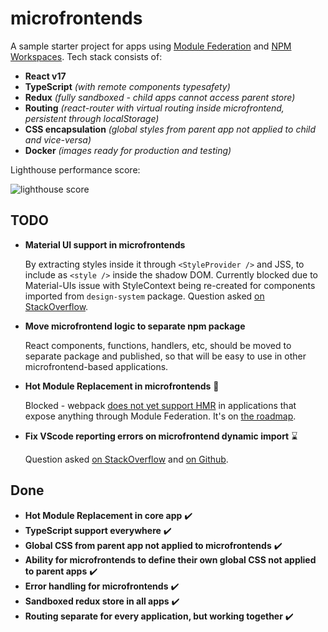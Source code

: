 # microfrontends

A sample starter project for apps using [Module Federation](https://webpack.js.org/concepts/module-federation/) and [NPM Workspaces](https://docs.npmjs.com/cli/v7/using-npm/workspaces). Tech stack consists of:

- **React v17**
- **TypeScript** *(with remote components typesafety)*
- **Redux** *(fully sandboxed - child apps cannot access parent store)*
- **Routing** *(react-router with virtual routing inside microfrontend, persistent through localStorage)*
- **CSS encapsulation** *(global styles from parent app not applied to child and vice-versa)*
- **Docker** *(images ready for production and testing)*

Lighthouse performance score:

![lighthouse score](https://user-images.githubusercontent.com/3832059/115778047-5a57a200-a3b6-11eb-902c-87b33266aabf.png)

## TODO

- **Material UI support in microfrontends**

    By extracting styles inside it through `<StyleProvider />` and JSS, to include as `<style />` inside the shadow DOM. Currently blocked due to Material-UIs issue with StyleContext being re-created for components imported from `design-system` package. Question asked [on StackOverflow](https://stackoverflow.com/questions/67336558/use-single-stylescontext-when-importing-component-from-custom-mui-based-library).

- **Move microfrontend logic to separate npm package**

    React components, functions, handlers, etc, should be moved to separate package and published, so that will be easy to use in other microfrontend-based applications.

- **Hot Module Replacement in microfrontends** 🚫

  Blocked - webpack [does not yet support HMR](https://github.com/module-federation/module-federation-examples/issues/358) in applications that expose anything through Module Federation. It's on [the roadmap](https://webpack.js.org/blog/2020-12-08-roadmap-2021/#hot-module-replacement-for-module-federation).

- **Fix VScode reporting errors on microfrontend dynamic import** ⌛

  Question asked [on StackOverflow](https://stackoverflow.com/questions/67213082/vscode-ts-server-not-seeing-d-ts-files-defined-in-include-section-of-tsconfig) and [on Github](https://github.com/module-federation/module-federation-examples/issues/20).

## Done

- **Hot Module Replacement in core app** ✔️
- **TypeScript support everywhere** ✔️
- **Global CSS from parent app not applied to microfrontends** ✔️
- **Ability for microfrontends to define their own global CSS not applied to parent apps** ✔️
- **Error handling for microfrontends** ✔️
- **Sandboxed redux store in all apps** ✔️
- **Routing separate for every application, but working together** ✔️
